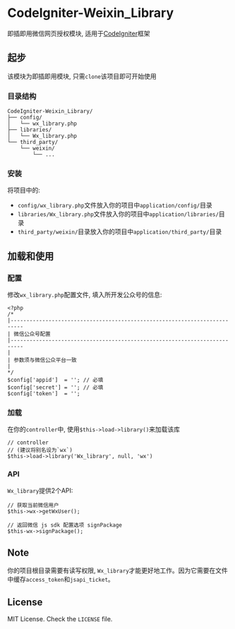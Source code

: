 # CodeIgniter-Weixin_Library
即插即用微信网页授权模块, 适用于[CodeIgniter](https://github.com/bcit-ci/CodeIgniter)框架

## 起步
该模块为即插即用模块, 只需`clone`该项目即可开始使用

### 目录结构
```
CodeIgniter-Weixin_Library/
├── config/
│   └── wx_library.php
├── libraries/
│   └── Wx_library.php
└── third_party/
    └── weixin/
        └── ...
```

### 安装
将项目中的:
- `config/wx_library.php`文件放入你的项目中`application/config/`目录
- `libraries/Wx_library.php`文件放入你的项目中`application/libraries/`目录
- `third_party/weixin/`目录放入你的项目中`application/third_party/`目录


## 加载和使用

### 配置
修改`wx_library.php`配置文件, 填入所开发公众号的信息:
```
<?php
/*
|--------------------------------------------------------------------------
| 微信公众号配置
|--------------------------------------------------------------------------
|
| 参数须与微信公众平台一致
|
*/
$config['appid']  = ''; // 必填
$config['secret'] = ''; // 必填
$config['token']  = '';
```

### 加载
在你的`controller`中, 使用`$this->load->library()`来加载该库
```
// controller
// (建议将别名设为`wx`)
$this->load->library('Wx_library', null, 'wx')
```

### API
`Wx_library`提供2个API:
```
// 获取当前微信用户
$this->wx->getWxUser();

// 返回微信 js sdk 配置选项 signPackage
$this-wx->signPackage();
```

## Note
你的项目根目录需要有读写权限, `Wx_library`才能更好地工作。因为它需要在文件中缓存`access_token`和`jsapi_ticket`。

## License
MIT License. Check the `LICENSE` file.